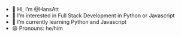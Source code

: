 - 👋 Hi, I’m @HansAtt
- 👀 I’m interested in Full Stack Development in Python or Javascript
- 🌱 I’m currently learning Python and Javascript
- 😄 Pronouns: he/him

<!---
HansAtt/HansAtt is a ✨ special ✨ repository because its `README.md` (this file) appears on your GitHub profile.
You can click the Preview link to take a look at your changes.
--->
